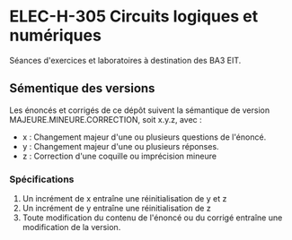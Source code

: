 # ELEC-H-305 Circuits logiques et numériques

Séances d'exercices et laboratoires à destination des BA3 EIT.


## Sémentique des versions

Les énoncés et corrigés de ce dépôt suivent la sémantique de version MAJEURE.MINEURE.CORRECTION, soit x.y.z, avec :
- x : Changement majeur d'une ou plusieurs questions de l'énoncé.
- y : Changement majeur d'une ou plusieurs réponses.
- z : Correction d'une coquille ou imprécision mineure


### Spécifications

1) Un incrément de x entraîne une réinitialisation de y et z
2) Un incrément de y entraîne une réinitialisation de z
3) Toute modification du contenu de l'énoncé ou du corrigé entraîne une modification de la version.
